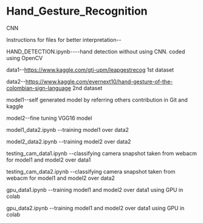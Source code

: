 # Hand_Gesture_Recognition
CNN

Instructions for files for better interpretation--

HAND_DETECTION.ipynb----hand detection without using CNN. coded using OpenCV

data1--https://www.kaggle.com/gti-upm/leapgestrecog 1st dataset

data2--https://www.kaggle.com/evernext10/hand-gesture-of-the-colombian-sign-language 2nd dataset 

model1--self generated model by referring others contribution in Git and kaggle

model2--fine tuning VGG16 model

model1_data2.ipynb	--training model1 over data2

model2_data2.ipynb	--training model2 over data2

testing_cam_data1.ipynb	--classifying camera snapshot taken from webacm for model1 and model2 over data1

testing_cam_data2.ipynb --classifying camera snapshot taken from webacm for model1 and model2 over data2

gpu_data1.ipynb	 --training model1 and model2 over data1 using GPU in colab

gpu_data2.ipynb	 --training model1 and model2 over data1 using GPU in colab
